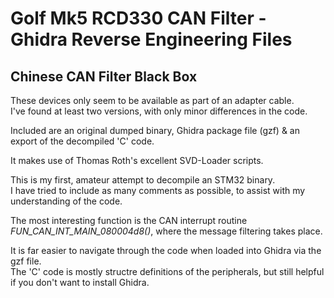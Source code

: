# Golf Mk5 RCD330 CAN Filter - Ghidra Reverse Engineering Files #
## Chinese CAN Filter Black Box ##

These devices only seem to be available as part of an adapter cable.<BR>
I've found at least two versions, with only minor differences in the code.

Included are an original dumped binary, Ghidra package file (gzf) & an export of the decompiled 'C' code.
  
It makes use of Thomas Roth's excellent SVD-Loader scripts.

This is my first, amateur attempt to decompile an STM32 binary.<BR>
I have tried to include as many comments as possible, to assist with my understanding of the code.

The most interesting function is the CAN interrupt routine *FUN_CAN_INT_MAIN_080004d8()*, where the message filtering takes place.
  
It is far easier to navigate through the code when loaded into Ghidra via the gzf file.<BR>
The 'C' code is mostly structre definitions of the peripherals, but still helpful if you don't want to install Ghidra.
